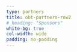 ```yaml
---
type: partners
title: obt-partners-row2
# heading: "Sponsors"
white-bg: true
col-width: wide
padding: no-padding
---
```

